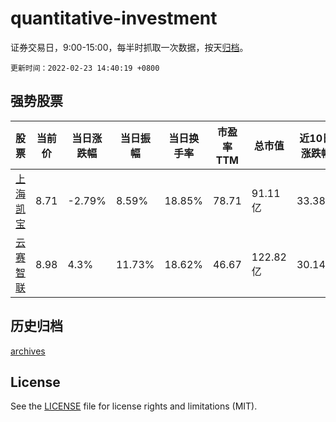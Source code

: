 # quantitative-investment

证券交易日，9:00-15:00，每半时抓取一次数据，按天[归档](archives)。

`更新时间：2022-02-23 14:40:19 +0800`

## 强势股票

|股票|当前价|当日涨跌幅|当日振幅|当日换手率|市盈率TTM|总市值|近10日涨跌幅|
|----|----|----|----|----|----|----|----|
|[上海凯宝](https://xueqiu.com/S/SZ300039)|8.71|-2.79%|8.59%|18.85%|78.71|91.11亿|33.38%|
|[云赛智联](https://xueqiu.com/S/SH600602)|8.98|4.3%|11.73%|18.62%|46.67|122.82亿|30.14%|

## 历史归档

[archives](archives)

## License

See the [LICENSE](LICENSE) file for license rights and limitations (MIT).